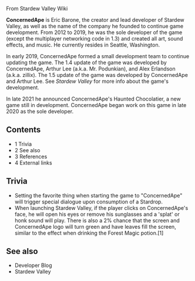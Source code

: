 From Stardew Valley Wiki

**ConcernedApe** is Eric Barone, the creator and lead developer of Stardew Valley, as well as the name of the company he founded to continue game development. From 2012 to 2019, he was the sole developer of the game (except the multiplayer networking code in 1.3) and created all art, sound effects, and music. He currently resides in Seattle, Washington.

In early 2019, ConcernedApe formed a small development team to continue updating the game. The 1.4 update of the game was developed by ConcernedApe, Arthur Lee (a.k.a. Mr. Podunkian), and Alex Erlandson (a.k.a. zillix). The 1.5 update of the game was developed by ConcernedApe and Arthur Lee. See *Stardew Valley* for more info about the game's development.

In late 2021 he announced ConcernedApe's Haunted Chocolatier, a new game still in development. ConcernedApe began work on this game in late 2020 as the sole developer.

## Contents

- 1 Trivia
- 2 See also
- 3 References
- 4 External links

## Trivia

- Setting the favorite thing when starting the game to "ConcernedApe" will trigger special dialogue upon consumption of a Stardrop.
- When launching Stardew Valley, if the player clicks on ConcernedApe's face, he will open his eyes or remove his sunglasses and a 'splat' or honk sound will play. There is also a 2% chance that the screen and ConcernedApe logo will turn green and have leaves fill the screen, similar to the effect when drinking the Forest Magic potion.\[1]

## See also

- Developer Blog
- Stardew Valley